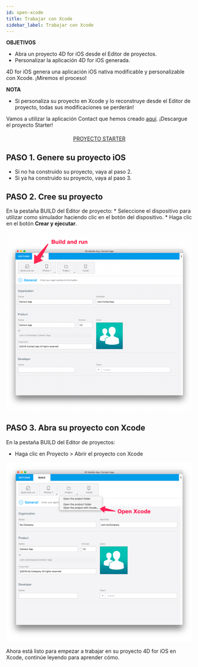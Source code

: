 ```yaml
---
id: open-xcode
title: Trabajar con Xcode
sidebar_label: Trabajar con Xcode
---
```

<div class = "objectives"> 

**OBJETIVOS**

* Abra un proyecto 4D for iOS desde el Editor de proyectos.
* Personalizar la aplicación 4D for iOS generada.</div> 

4D for iOS genera una aplicación iOS nativa modificable y personalizable con Xcode. ¡Miremos el proceso!<div class = "tips"> 

**NOTA**

* Si personaliza su proyecto en Xcode y lo reconstruye desde el Editor de proyecto, todas sus modificaciones se perderán!</div> 

Vamos a utilizar la aplicación Contact que hemos creado [aquí](contact-app.html). ¡Descargue el proyecto Starter!

<div style="text-align: center; margin-top: 20px">
  <p>
    

<a class="button"
href="../assets/customize-with-xcode/ContactStarter.zip">PROYECTO STARTER</a>

  </p>
</div>

## PASO 1. Genere su proyecto iOS

* Si no ha construido su proyecto, vaya al paso 2.
* Si ya ha construido su proyecto, vaya al paso 3.

## PASO 2. Cree su proyecto

En la pestaña BUILD del Editor de proyecto: * Seleccione el dispositivo para utilizar como simulador haciendo clic en el botón del dispositivo. * Haga clic en el botón **Crear y ejecutar**.

![Crear y ejecutar](assets/customize-with-xcode/build-and-run-4D-for-iOS.png)

## PASO 3. Abra su proyecto con Xcode

En la pestaña BUILD del Editor de proyectos:

* Haga clic en Proyecto > Abrir el proyecto con Xcode

![Abra su proyecto con Xcode](assets/customize-with-xcode/Open-your-project-Xcode-4D-for-iOS.png)

Ahora está listo para empezar a trabajar en su proyecto 4D for iOS en Xcode, continúe leyendo para aprender cómo.